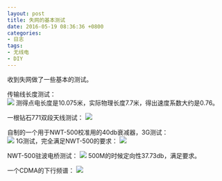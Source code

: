 ```yaml
---
layout: post
title: 失网的基本测试
date: 2016-05-19 08:36:36 +0800
categories:
- 日志
tags:
- 无线电
- DIY
---
```


收到失网做了一些基本的测试。    

传输线长度测试：    
![](http://i1328.photobucket.com/albums/w532/xwlogic/S11_Phase_16_05_18%2021_12_39_zpsceogw1hi.png)
测得点电长度是10.075米，实际物理长度7.7米，得出速度系数大约是0.76。    

一根钻石771双段天线测试：
![](http://i1328.photobucket.com/albums/w532/xwlogic/S11_VSWR_16_05_18%2021_52_42_zpsayszmbym.png)

自制的一个用于NWT-500校准用的40db衰减器，3G测试：    
![](http://i1328.photobucket.com/albums/w532/xwlogic/S21_16_05_19%2009_05_40_zpsyzvdi9ya.png)
1G测试，完全满足NWT-500的要求：
![](http://i1328.photobucket.com/albums/w532/xwlogic/S21_16_05_19%2009_05_58_zpsfzawpgss.png)

NWT-500驻波电桥测试：
![](http://i1328.photobucket.com/albums/w532/xwlogic/S21_16_05_19%2009_23_40_zps1bnw7a3m.png)
500M的时候定向性37.73db，满足要求。

一个CDMA的下行频谱：
![](http://i1328.photobucket.com/albums/w532/xwlogic/SPEC_16_05_18%2019_24_07_zpsvxsrqh21.png)

  


